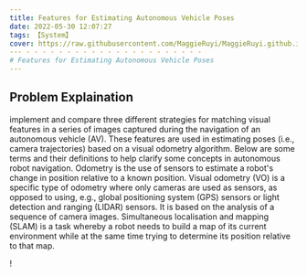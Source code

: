 ```yaml
---
title: Features for Estimating Autonomous Vehicle Poses
date: 2022-05-30 12:07:27
tags: 【System】
cover: https://raw.githubusercontent.com/MaggieRuyi/MaggieRuyi.github.io/src/image/vis.jpeg
--- - - - - - - - - - - - - - - - - - - - - - -
# Features for Estimating Autonomous Vehicle Poses
---
```

## Problem Explaination
implement and compare three different strategies for matching visual
features in a series of images captured during the navigation of an autonomous vehicle (AV).
These features are used in estimating poses (i.e., camera trajectories) based on a visual
odometry algorithm. Below are some terms and their definitions to help clarify some concepts
in autonomous robot navigation.
Odometry is the use of sensors to estimate a robot's change in position relative to a known
position. Visual odometry (VO) is a specific type of odometry where only cameras are used as
sensors, as opposed to using, e.g., global positioning system (GPS) sensors or light detection
and ranging (LIDAR) sensors. It is based on the analysis of a sequence of camera images.
Simultaneous localisation and mapping (SLAM) is a task whereby a robot needs to build a
map of its current environment while at the same time trying to determine its position relative
to that map.


! [](https://raw.githubusercontent.com/MaggieRuyi/MaggieRuyi.github.io/src/image/vis1.jpeg)